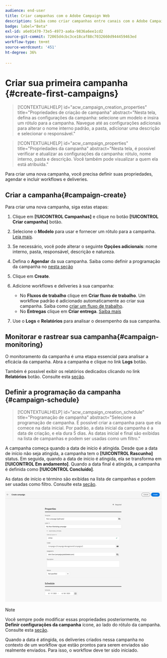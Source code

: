 ```yaml
---
audience: end-user
title: Criar campanhas com o Adobe Campaign Web
description: Saiba como criar campanhas entre canais com o Adobe Campaign Web
badge: label="Beta"
exl-id: a6e01470-73e5-4973-aa6a-9836a6ee1cd2
source-git-commit: 72065d4cbc3ce18caf88c7032660d944459463ed
workflow-type: tm+mt
source-wordcount: '451'
ht-degree: 36%

---
```



# Criar sua primeira campanha {#create-first-campaigns}

>[!CONTEXTUALHELP]
>id="acw_campaign_creation_properties"
>title="Propriedades de criação de campanha"
>abstract="Nesta tela, defina as configurações da campanha: selecione um modelo e insira um rótulo para a campanha. Navegue até as configurações adicionais para alterar o nome interno padrão, a pasta, adicionar uma descrição e selecionar o responsável."

>[!CONTEXTUALHELP]
>id="acw_campaign_properties"
>title="Propriedades da campanha"
>abstract="Nesta tela, é possível verificar e atualizar as configurações da campanha: rótulo, nome interno, pasta e descrição. Você também pode visualizar a quem ela está atribuída."

Para criar uma nova campanha, você precisa definir suas propriedades, agendar e incluir workflows e deliveries.

## Criar a campanha{#campaign-create}

Para criar uma nova campanha, siga estas etapas:

1. Clique em **[!UICONTROL Campanhas]** e clique no botão **[!UICONTROL Criar campanha]** botão.
1. Selecione o **Modelo** para usar e fornecer um rótulo para a campanha. [Leia mais](manage-campaigns.md#manage-campaign-templates).
1. Se necessário, você pode alterar o seguinte **Opções adicionais**: nome interno, pasta, responsável, descrição e natureza.
1. Defina o **Agendar** da sua campanha. Saiba como definir a programação da campanha no [nesta seção](#campaign-schedule)
1. Clique em **Create**.
1. Adicione workflows e deliveries à sua campanha:

   * No **Fluxos de trabalho** clique em **Criar fluxo de trabalho**. Um workflow padrão é adicionado automaticamente ao criar sua campanha. Saiba como [criar um fluxo de trabalho](../workflows/create-workflow.md).
   * No **Entregas** clique em **Criar entrega**. [Saiba mais](../msg/gs-messages.md)

1. Use o **Logs** e **Relatórios** para analisar o desempenho da sua campanha.

## Monitorar e rastrear sua campanha{#campaign-monitoring}

O monitoramento da campanha é uma etapa essencial para analisar a eficácia da campanha. Abra a campanha e clique no link **Logs** botão.

Também é possível exibir os relatórios dedicados clicando no link **Relatórios** botão. Consulte esta [seção](../reporting/campaign-reports.md).


## Definir a programação da campanha {#campaign-schedule}


>[!CONTEXTUALHELP]
>id="acw_campaign_creation_schedule"
>title="Programação de campanha"
>abstract="Selecione a programação de campanha. É possível criar a campanha para que ela comece na data inicial. Por padrão, a data inicial da campanha é a data de criação, e ela dura 5 dias. As datas inicial e final são exibidas na lista de campanhas e podem ser usadas como um filtro."


A campanha começa quando a data de início é atingida. Desde que a data de início não seja atingida, a campanha tem o **[!UICONTROL Rascunho]** status. Em seguida, quando a data de início é atingida, ela se transforma em **[!UICONTROL Em andamento]**. Quando a data final é atingida, a campanha é definida como **[!UICONTROL Concluído]**.

As datas de início e término são exibidas na lista de campanhas e podem ser usadas como filtro. Consulte esta [seção](manage-campaigns.md#access-campaigns).

![Definir as propriedades da campanha](assets/campaign-properties.png)

>[!NOTE]
>
>Você sempre pode modificar essas propriedades posteriormente, no **Definir configurações da campanha** ícone, ao lado do rótulo da campanha. Consulte esta [seção](gs-campaigns.md#campaign-dashboard).

Quando a data é atingida, os deliveries criados nessa campanha no contexto de um workflow que estão prontos para serem enviados são realmente enviados. Para isso, o workflow deve ter sido iniciado.


<!--
    +++WORKF
++screen
## Create a cross-channel campaign {#cross-channel-campaign}


In a cross-channel campaign, a single marketing communication uses different channels. Data is passed between the channels. The customer receives communication through multiple channels based on, for example, their interaction with the previous communication.

-->
<!--
existing campaign: settings button -> properties like when creation
schedule in header


About plans, programs and campaigns
Adobe Campaign allows you to plan marketing campaigns in which you can create and manage different types of activities: emails, SMS messages, push notifications, workflows, landing pages. These campaigns and their contents can be gathered into programs.

The programs and campaigns allow you to regroup and view the different marketing activities that are linked to them.

A program may contain other programs as well as campaigns, workflows, and landing pages. It appears in the timeline and help you organize your marketing activities: you can separate them by country, by brand, by unit, etc.
A campaign enables you to gather all the marketing activities of your choice under a single entity. A campaign may contain emails, SMS, push notifications, direct mails, workflows, and landing pages.
To better organize your marketing plans, Adobe recommends the following hierarchy: Program > Sub-programs > Campaigns > Workflows > Deliveries.

Reports on programs and campaigns allow you to analyze their impact. For example, you can build reports at the campaign level to aggregate data on all deliveries contained in that campaign.

Related topics:

Timeline
About dynamic reports
Creating a campaign
In programs and sub-programs, you can add campaigns. Campaigns can contain marketing activities such as emails, SMS, push notifications, workflows, and landing pages.

From the Adobe Campaign home page, select the Programs & Campaigns card and access a program or sub-program.

Click on the Create button and select Campaign.

In the Creation mode screen, select a campaign type.



The campaign types available are based on templates defined in Resources > Templates > Campaign templates. For more on this, refer to the Managing templates section.

In the Properties screen, enter the name and ID of the campaign.

Select a start and end date to your campaign. These dates only apply to the campaign itself.



Click on Create to confirm the creation of the campaign.

The campaign is created and displayed. Use the Create button to add marketing activities to your campaign.

NOTE
Depending on your license agreement, you may access only some of these activities.

You can also create a campaign from the marketing activity list. You can choose to link the marketing activity to a parent program or sub-program via the properties window of the campaign.


Programs and campaigns icons and statuses
Each program and each campaign in the list has a visual symbol and an icon whose color indicates the execution status. This status depends on the validity period of the program or the campaign.

Gray: the program/campaign has not yet started - Editing status.
Blue: the program/campaign is in progress - In progress status.
Green: the program/campaign has finished - Finished status. By default, the current date is automatically shown as the validity start date and the end date is calculated according to the start date (D+186 days). You can change these dates in the program or campaign properties.


Business.Adobe.com resources
-->
